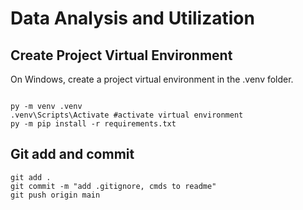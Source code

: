 # Data Analysis and Utilization

## Create Project Virtual Environment

On Windows, create a project virtual environment in the .venv folder. 

```shell

py -m venv .venv   
.venv\Scripts\Activate #activate virtual environment
py -m pip install -r requirements.txt

```

## Git add and commit 

```shell
git add .
git commit -m "add .gitignore, cmds to readme"
git push origin main
```